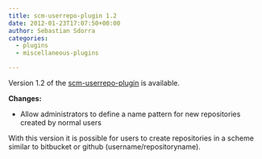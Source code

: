 ```yaml
---
title: scm-userrepo-plugin 1.2
date: 2012-01-23T17:07:50+00:00
author: Sebastian Sdorra
categories:
  - plugins
  - miscellaneous-plugins

---
```

Version 1.2 of the [scm-userrepo-plugin](https://bitbucket.org/sdorra/scm-userrepo-plugin) is available.

**Changes:**

- Allow administrators to define a name pattern for new repositories created by normal users

With this version it is possible for users to create repositories in a scheme similar to bitbucket or github (username/repositoryname).

